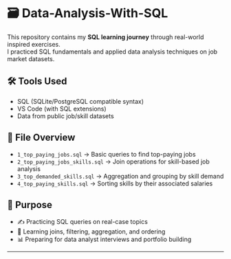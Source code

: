 # 🗃️ Data-Analysis-With-SQL

This repository contains my **SQL learning journey** through real-world inspired exercises.  
I practiced SQL fundamentals and applied data analysis techniques on job market datasets.

## 🛠️ Tools Used

- SQL (SQLite/PostgreSQL compatible syntax)
- VS Code (with SQL extensions)
- Data from public job/skill datasets

## 📂 File Overview

- `1_top_paying_jobs.sql` → Basic queries to find top-paying jobs  
- `2_top_paying_jobs_skills.sql` → Join operations for skill-based job analysis  
- `3_top_demanded_skills.sql` → Aggregation and grouping by skill demand  
- `4_top_paying_skills.sql` → Sorting skills by their associated salaries  

## 📌 Purpose

- ✍️ Practicing SQL queries on real-case topics  
- 🧠 Learning joins, filtering, aggregation, and ordering  
- 📊 Preparing for data analyst interviews and portfolio building  

---

